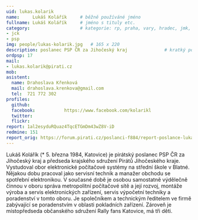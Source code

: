 ```yaml
---
uid: lukas.kolarik
name:     Lukáš Kolářík  	# běžně používáné jméno
fullname: Lukáš Kolářík  	# jméno s tituly etc.
category:                 	# kategorie: rp, praha, vary, hradec, jmk, senat
- jck
- psp
img: people/lukas-kolarik.jpg   # 165 x 220
description: poslanec PSP ČR za Jihočeský kraj           	# kratký popis, max 160 znaků
ordpsp: 17
mail:
- lukas.kolarik@pirati.cz
mob:			  
asistent:
  name: Drahoslava Křenková
  mail: drahoslava.krenkova@gmail.com
  tel:  721 772 302
profiles:
  github:                 
  facebook: 		  https://www.facebook.com/kolarikl
  twitter: 		  
  flickr:  
report: 1al2esyduRQuaz4TqcETGmDm43wZ8V-iD
redmine: 151
report_orig: https://forum.pirati.cz/poslanci-f884/report-poslance-lukase-kolarika-t39023.html
---
```


Lukáš Kolářík (* 5. března 1984, Katovice) je pirátský poslanec PSP ČR za Jihočeský kraj a předseda krajského sdružení Pirátů Jihočeského kraje. Vystudoval obor elektronické počítačové systémy na střední škole v Blatné. Nějakou dobu pracoval jako servisní technik a manažer obchodu se spotřební elektronikou. V současné době je osobou samostatně výdělečně činnou v oboru správa metropolitní počítačové sítě a její rozvoj, montáže výroba a servis elektronických zařízení, servis výpočetní techniky a poradenství v tomto oboru. Je společníkem a technickým ředitelem ve firmě zabývající se poradenstvím v oblasti pokladních zařízení. Zároveň je místopředseda občanského sdružení Rally fans Katovice, má tři děti.
